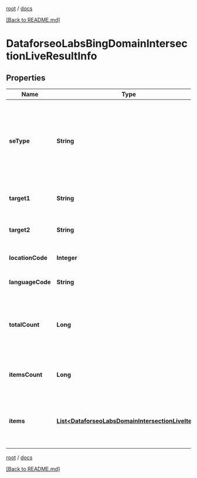 [root](./../ "root") / [docs](./ "docs")

[[Back to README.md]](./../README.md "[Back to README.md]")

# DataforseoLabsBingDomainIntersectionLiveResultInfo

## Properties

| Name | Type | Description | Notes |
|------------ | ------------- | ------------- | -------------|
|**seType** | **String** | search engine type search engine type specified in a POST request; for this endpoint, the field equals bing |  [optional] |
|**target1** | **String** | target specified in a POST array |  [optional] |
|**target2** | **String** | target specified in a POST array |  [optional] |
|**locationCode** | **Integer** | location code in a POST array |  [optional] |
|**languageCode** | **String** | language code in a POST array |  [optional] |
|**totalCount** | **Long** | total amount of results in our database relevant to your request |  [optional] |
|**itemsCount** | **Long** | the number of results returned in the items array |  [optional] |
|**items** | [**List&lt;DataforseoLabsDomainIntersectionLiveItem&gt;**](DataforseoLabsDomainIntersectionLiveItem.md) | contains keywords, relevant SERP elements and related data |  [optional] |

[root](./../ "root") / [docs](./ "docs")

[[Back to README.md]](./../README.md "[Back to README.md]")